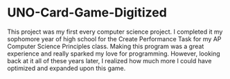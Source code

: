 # UNO-Card-Game-Digitized
This project was my first every computer science project. I completed it my sophomore year of high school for the Create Performance Task for my AP Computer Science Principles class. Making this program was a great experience and really sparked my love for programming. However, looking back at it all of these years later, I realized how much more I could have optimized and expanded upon this game.
